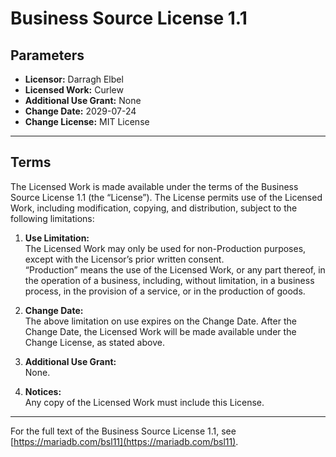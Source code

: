 # Business Source License 1.1

## Parameters

- **Licensor:** Darragh Elbel
- **Licensed Work:** Curlew
- **Additional Use Grant:** None
- **Change Date:** 2029-07-24
- **Change License:** MIT License

---

## Terms

The Licensed Work is made available under the terms of the Business Source License 1.1 (the “License”). The License permits use of the Licensed Work, including modification, copying, and distribution, subject to the following limitations:

1. **Use Limitation:**  
   The Licensed Work may only be used for non-Production purposes, except with the Licensor’s prior written consent.  
   “Production” means the use of the Licensed Work, or any part thereof, in the operation of a business, including, without limitation, in a business process, in the provision of a service, or in the production of goods.

2. **Change Date:**  
   The above limitation on use expires on the Change Date. After the Change Date, the Licensed Work will be made available under the Change License, as stated above.

3. **Additional Use Grant:**  
   None.

4. **Notices:**  
   Any copy of the Licensed Work must include this License.

---

For the full text of the Business Source License 1.1, see [https://mariadb.com/bsl11](https://mariadb.com/bsl11).